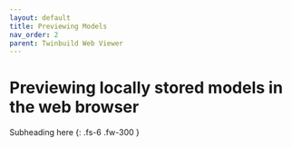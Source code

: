 ```yaml
---
layout: default
title: Previewing Models
nav_order: 2
parent: Twinbuild Web Viewer
---
```


# Previewing locally stored models in the web browser

Subheading here
{: .fs-6 .fw-300 }
